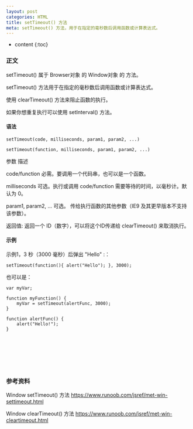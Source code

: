 ```yaml
---
layout: post
categories: HTML
title: setTimeout() 方法
meta: setTimeout() 方法，用于在指定的毫秒数后调用函数或计算表达式。
---
```

* content
{:toc}

### 正文

setTimeout() 属于 Browser对象 的 Window对象 的 方法。

setTimeout() 方法用于在指定的毫秒数后调用函数或计算表达式。

使用 clearTimeout() 方法来阻止函数的执行。

如果你想重复执行可以使用 setInterval() 方法。

#### 语法

```
setTimeout(code, milliseconds, param1, param2, ...)

setTimeout(function, milliseconds, param1, param2, ...)
```

参数     描述

code/function     必需。要调用一个代码串，也可以是一个函数。

milliseconds     可选。执行或调用 code/function 需要等待的时间，以毫秒计。默认为 0。

param1, param2, ...     可选。 传给执行函数的其他参数（IE9 及其更早版本不支持该参数）。

返回值:     返回一个 ID（数字），可以将这个ID传递给 clearTimeout() 来取消执行。

#### 示例

示例1，3 秒（3000 毫秒）后弹出 "Hello" :：
```
setTimeout(function(){ alert("Hello"); }, 3000);
```

也可以是：
```
var myVar;
 
function myFunction() {
    myVar = setTimeout(alertFunc, 3000);
}
 
function alertFunc() {
    alert("Hello!");
}
```

<br/><br/><br/><br/><br/>
### 参考资料 

Window setTimeout() 方法 <https://www.runoob.com/jsref/met-win-settimeout.html>

Window clearTimeout() 方法 <https://www.runoob.com/jsref/met-win-cleartimeout.html>
